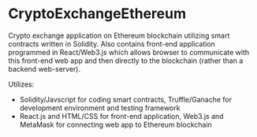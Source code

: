 # CryptoExchangeEthereum
Crypto exchange application on Ethereum blockchain utilizing smart contracts written in Solidity. Also contains front-end application programmed in React/Web3.js which allows browser to communicate with this front-end web app and then directly to the blockchain (rather than a backend web-server). 


Utilizes: 
* Solidity/Javscript for coding smart contracts, Truffle/Ganache for development environment and testing framework
* React.js and HTML/CSS for front-end application, Web3.js and MetaMask for connecting web app to Ethereum blockchain
